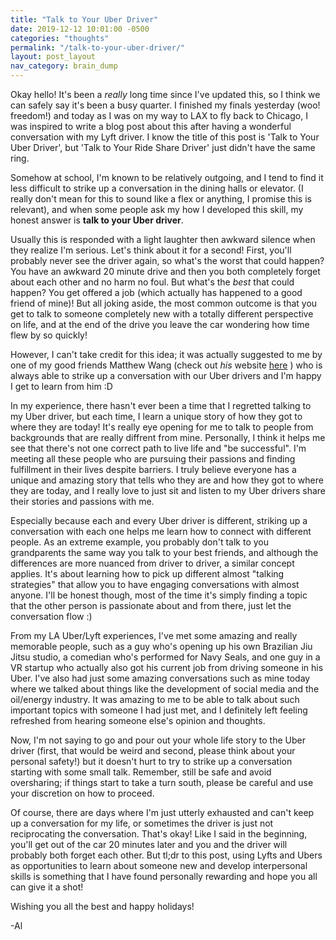 ```yaml
---
title: "Talk to Your Uber Driver"
date: 2019-12-12 10:01:00 -0500
categories: "thoughts"
permalink: "/talk-to-your-uber-driver/"
layout: post_layout
nav_category: brain_dump
---
```


Okay hello! It's been a *really* long time since I've updated this, so I think we can safely say it's been a busy quarter. I finished my finals yesterday (woo! freedom!) and today as I was on my way to LAX to fly back to Chicago, I was inspired to write a blog post about this after having a wonderful conversation with my Lyft driver. I know the title of this post is 'Talk to Your Uber Driver', but 'Talk to Your Ride Share Driver' just didn't have the same ring.

Somehow at school, I'm known to be relatively outgoing, and I tend to find it less difficult to strike up a conversation in the dining halls or elevator. (I really don't mean for this to sound like a flex or anything, I promise this is relevant), and when some people ask my how I developed this skill, my honest answer is **talk to your Uber driver**. 

Usually this is responded with a light laughter then awkward silence when they realize I'm serious. Let's think about it for a second! First, you'll probably never see the driver again, so what's the worst that could happen? You have an awkward 20 minute drive and then you both completely forget about each other and no harm no foul. But what's the *best* that could happen? You get offered a job (which actually has happened to a good friend of mine)! But all joking aside, the most common outcome is that you get to talk to someone completely new with a totally different perspective on life, and at the end of the drive you leave the car wondering how time flew by so quickly! 

However, I can't take credit for this idea; it was actually suggested to me by one of my good friends Matthew Wang (check out *his* website <span class="standOut"> [here](https://matthewwang.me/) </span>) who is always able to strike up a conversation with our Uber drivers and I'm happy I get to learn from him :D

In my experience, there hasn't ever been a time that I regretted talking to my Uber driver, but each time, I learn a unique story of how they got to where they are today! It's really eye opening for me to talk to people from backgrounds that are really diffrent from mine. Personally, I think it helps me see that there's not one correct path to live life and "be successful". I'm meeting all these people who are pursuing their passions and finding fulfillment in their lives despite barriers. I truly believe everyone has a unique and amazing story that tells who they are and how they got to where they are today, and I really love to just sit and listen to my Uber drivers share their stories and passions with me. 

Especially because each and every Uber driver is different, striking up a conversation with each one helps me  learn how to connect with different people. As an extreme example, you probably don't talk to you grandparents the same way you talk to your best friends, and although the differences are more nuanced from driver to driver, a similar concept applies. It's about learning how to pick up different almost "talking strategies" that allow you to have engaging conversations with almost anyone. I'll be honest though, most of the time it's simply finding a topic that the other person is passionate about and from there, just let the conversation flow :)

From my LA Uber/Lyft experiences, I've met some amazing and really memorable people, such as a guy who's opening up his own Brazilian Jiu Jitsu studio, a comedian who's performed for Navy Seals, and one guy in a VR startup who actually also got his current job from driving someone in his Uber. I've also had just some amazing conversations such as mine today where we talked about things like the development of social media and the oil/energy industry. It was amazing to me to be able to talk about such important topics with someone I had just met, and I definitely left feeling refreshed from hearing someone else's opinion and thoughts.

Now, I'm not saying to go and pour out your whole life story to the Uber driver (first, that would be weird and second, please think about your personal safety!) but it doesn't hurt to try to strike up a conversation starting with some small talk. Remember, still be safe and avoid oversharing; if things start to take a turn south, please be careful and use your discretion on how to proceed.

Of course, there are days where I'm just utterly exhausted and can't keep up a conversation for my life, or sometimes the driver is just not reciprocating the conversation. That's okay! Like I said in the beginning, you'll get out of the car 20 minutes later and you and the driver will probably both forget each other. But tl;dr to this post, using Lyfts and Ubers as opportunities to learn about someone new and develop interpersonal skills is something that I have found personally rewarding and hope you all can give it a shot!

Wishing you all the best and happy holidays!

-Al